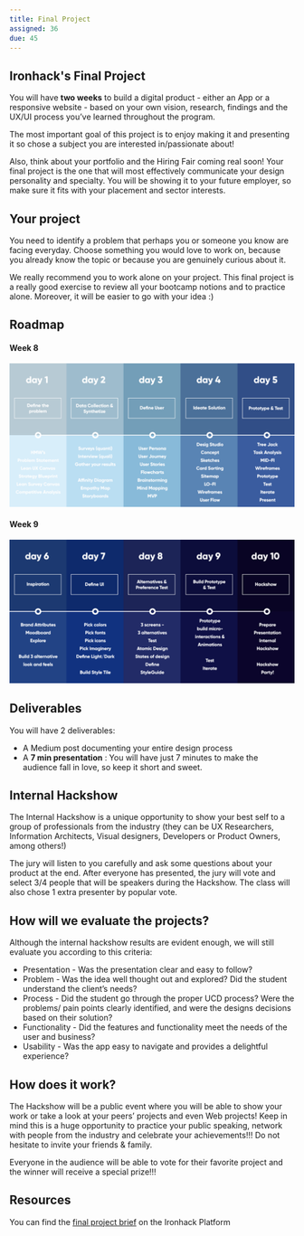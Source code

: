 ```yaml
---
title: Final Project
assigned: 36
due: 45
---
```



Ironhack's Final Project
--------------
You will have **two weeks** to build a digital product - either an App or a responsive website - based on your own vision, research, findings and the UX/UI process you’ve learned throughout the program.

The most important goal of this project is to enjoy making it and presenting it so chose a subject you are interested in/passionate about!

Also, think about your portfolio and the Hiring Fair coming real soon! Your final project is the one that will most effectively communicate your design personality and specialty. You will be showing it to your future employer, so make sure it fits with your placement and sector interests.


Your project
------------

You need to identify a problem that perhaps you or someone you know are facing everyday. Choose something you would love to work on, because you already know the topic or because you are genuinely curious about it.

We really recommend you to work alone on your project. This final project is a really good exercise to review all your bootcamp notions and to practice alone. Moreover, it will be easier to go with your idea :)


Roadmap
--------

#### Week 8
<img src="/assets/images/week8_roadmap.png" alt="Week 8 suggested roadmap." />

#### Week 9
<img src="/assets/images/week9_roadmap.png" alt="Week 9 suggested roadmap." />


Deliverables
----------

You will have 2 deliverables:
- A Medium post documenting your entire design process
- A **7 min presentation** : You will have just 7 minutes to make the audience fall in love, so keep it short and sweet.


Internal Hackshow
-------------

The Internal Hackshow is a unique opportunity to show your best self to a group of professionals from the industry (they can be UX Researchers, Information Architects, Visual designers, Developers or Product Owners, among others!)

The jury will listen to you carefully and ask some questions about your product at the end. After everyone has presented, the jury will vote and select 3/4 people that will be speakers during the Hackshow. The class will also chose 1 extra presenter by popular vote.


## How will we evaluate the projects?

Although the internal hackshow results are evident enough, we will still evaluate you according to this criteria:

- Presentation - Was the presentation clear and easy to follow?
- Problem - Was the idea well thought out and explored? Did the student understand the client’s needs?
- Process - Did the student go through the proper UCD process? Were the problems/ pain points clearly identified, and were the designs decisions based on their solution?
- Functionality - Did the features and functionality meet the needs of the user and business?
- Usability - Was the app easy to navigate and provides a delightful experience?


## How does it work?

The Hackshow will be a public event where you will be able to show your work or take a look at your peers’ projects and even Web projects! Keep in mind this is a huge opportunity to practice your public speaking, network with people from the industry and celebrate your achievements!!! Do not hesitate to invite your friends & family.

Everyone in the audience will be able to vote for their favorite project and the winner will receive a special prize!!!


Resources
--------

You can find the [final project brief](http://learn.ironhack.com/#/learning_unit/3498) on the Ironhack Platform
